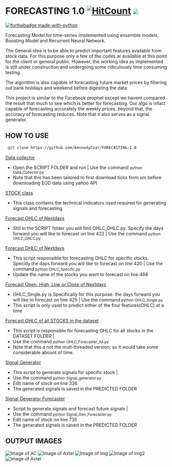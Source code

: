 # FORECASTING 1.0 [![HitCount](http://hits.dwyl.io/kennedyCzar/https://github.com/kennedyCzar/FORECASTING-1.0.svg)](http://hits.dwyl.io/kennedyCzar/https://github.com/kennedyCzar/FORECASTING-1.0) ![](https://img.shields.io/badge/python-v3.6-orange.svg)
[![forthebadge made-with-python](http://ForTheBadge.com/images/badges/made-with-python.svg)](https://www.python.org/)

Forecasting Model for time-series implemented using ensemble models, Boosting Model and Recurrent Neural Network.

The General idea is to be able to predict important features available from stock data.
For this purpose only a few of the codes ar available at this point for the client or general
public.
However, the working idea as implemented is still under construction and undergoing some
ridiculously time consuming testing.

The algorithm is also capable of forecasting future market prices by filtering out bank holidays and weekend before digesting the data.

This project is similar to the Facebook prophet except we havent compared the result that much to see which is better for forecasting. Our algo is infact capable of forecasting accurately the weekly prices. beyond that, the accuracy of forecasting reduces. Note that it also serves as a signal generator.


## HOW TO USE


```bash
 git clone https://github.com/kennedyCzar/FORECASTING-1.0
 ```
 [Data collector](https://github.com/kennedyCzar/FORECASTING-1.0/blob/master/SCRIPTS/Data_Collector.py)
 <ul>
  <li>Open the SCRIPT FOLDER and run  | Use the command <small>python Data_Collector.py</small></li>
  <li>Note that this has been tailored to first download ticks from xm before downloading EOD data using yahoo API</small></li>
</ul>

[STOCK class](https://github.com/kennedyCzar/FORECASTING-1.0/blob/master/SCRIPTS/STOCK.py)
 <ul>
  <li>This class contains the technical indicators used required for generating signals and forecasting</li>
</ul>

[Forecast OHLC of Nextdays](https://github.com/kennedyCzar/FORECASTING-1.0/blob/master/SCRIPTS/OHLC_OHLC.py)
 <ul>
  <li>Still in the SCRIPT folder you will find OHLC_OHLC.py. Specify the days forward you will like to forecast on line 422  | Use the command <small>python OHLC_OHLC.py</small></li>
</ul>

[Forecast OHLC of Nextdays](https://github.com/kennedyCzar/FORECASTING-1.0/blob/master/SCRIPTS/OHLC_Specific.py)
 <ul>
  <li>This script responsible for forecasting OHLC for specific stocks. Specidy the days forward you will like to forecast on line 420 | Use the command <small>python OHLC_Specific.py</small></li>
  <li> Update the name of the stocks you want to forecast on line 468</li>
</ul>

[Forecast Open, High, Low or Close of Nextdays](https://github.com/kennedyCzar/FORECASTING-1.0/blob/master/SCRIPTS/OHLC_Single.py)
 <ul>
  <li> OHLC_Single.py is Specifically for this purpose. the days forward you will like to forecast on line 425  | Use the command <small>python OHLC_Single.py</small></li>
  <li>This script is only used to predict either of the four features(OHLC) at a time</li>
</ul>

[Forecast OHLC of all STOCKS in the dataset](https://github.com/kennedyCzar/FORECASTING-1.0/blob/master/SCRIPTS/OHLC_Forecaster_All.py)
 <ul>
  <li>This script is responsible for forecasting OHLC for all stocks in the DATASET FOLDER  | </li>
  <li>Use the command <small>python OHLC_Forecaster_All.py</small></li>
  <li>Note that this a not the mult-threaded version, so it would take some considerable abount of time.</li>
</ul>

[Signal Generator](https://github.com/kennedyCzar/FORECASTING-1.0/blob/master/SCRIPTS/Signal_generator.py)
 <ul>
  <li>This script to generate signals for specific stock  | </li>
  <li>Use the command <small>python Signal_generator.py</small></li>
  <li>Edit name of stock on line 326</li>
  <li>The generated signals is saved in the PREDICTED FOLDER</li>
</ul>

[Signal Generator Forecaster](https://github.com/kennedyCzar/FORECASTING-1.0/blob/master/SCRIPTS/Signal_Gen_Forecaster.py)
 <ul>
  <li>Script to generate signals and forecast future signals | </li>
  <li>Use the command <small>python Signal_Gen_Forecaster.py</small></li>
  <li>Edit name of stock on line 735</li>
  <li>The generated signals is saved in the PREDICTED FOLDER</li>
</ul>


## OUTPUT IMAGES

![Image of AC](https://github.com/kennedyCzar/FORECASTING-1.0/blob/master/IMAGES/AC.png)
![Image of Axtel](https://github.com/kennedyCzar/FORECASTING-1.0/blob/master/IMAGES/AXTEL1.png)
![Image of img](https://github.com/kennedyCzar/FORECASTING-1.0/blob/master/IMAGES/IMG.png)
![Image of img2](https://github.com/kennedyCzar/FORECASTING-1.0/blob/master/IMAGES/IMG2.png)
![Image of Axtel](https://github.com/kennedyCzar/FORECASTING-1.0/blob/master/IMAGES/CEM1.png)
